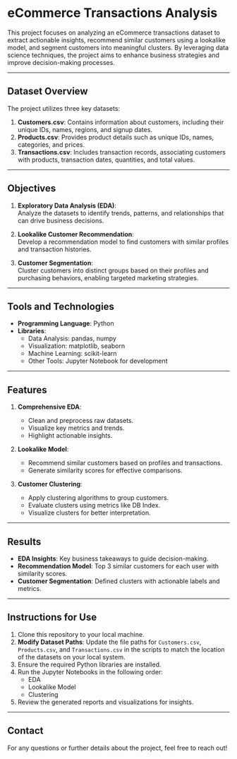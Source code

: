 
# eCommerce Transactions Analysis

This project focuses on analyzing an eCommerce transactions dataset to extract actionable insights, recommend similar customers using a lookalike model, and segment customers into meaningful clusters. By leveraging data science techniques, the project aims to enhance business strategies and improve decision-making processes.

---

## Dataset Overview

The project utilizes three key datasets:  
1. **Customers.csv**: Contains information about customers, including their unique IDs, names, regions, and signup dates.  
2. **Products.csv**: Provides product details such as unique IDs, names, categories, and prices.  
3. **Transactions.csv**: Includes transaction records, associating customers with products, transaction dates, quantities, and total values.  

---

## Objectives

1. **Exploratory Data Analysis (EDA)**:  
   Analyze the datasets to identify trends, patterns, and relationships that can drive business decisions.  

2. **Lookalike Customer Recommendation**:  
   Develop a recommendation model to find customers with similar profiles and transaction histories.  

3. **Customer Segmentation**:  
   Cluster customers into distinct groups based on their profiles and purchasing behaviors, enabling targeted marketing strategies.  

---

## Tools and Technologies

- **Programming Language**: Python  
- **Libraries**:  
  - Data Analysis: pandas, numpy  
  - Visualization: matplotlib, seaborn  
  - Machine Learning: scikit-learn  
  - Other Tools: Jupyter Notebook for development  

---

## Features

1. **Comprehensive EDA**:  
   - Clean and preprocess raw datasets.  
   - Visualize key metrics and trends.  
   - Highlight actionable insights.  

2. **Lookalike Model**:  
   - Recommend similar customers based on profiles and transactions.  
   - Generate similarity scores for effective comparisons.  

3. **Customer Clustering**:  
   - Apply clustering algorithms to group customers.  
   - Evaluate clusters using metrics like DB Index.  
   - Visualize clusters for better interpretation.  

---

## Results

- **EDA Insights**: Key business takeaways to guide decision-making.  
- **Recommendation Model**: Top 3 similar customers for each user with similarity scores.  
- **Customer Segmentation**: Defined clusters with actionable labels and metrics.

---

## Instructions for Use

1. Clone this repository to your local machine.  
2. **Modify Dataset Paths**: Update the file paths for `Customers.csv`, `Products.csv`, and `Transactions.csv` in the scripts to match the location of the datasets on your local system.  
3. Ensure the required Python libraries are installed.  
4. Run the Jupyter Notebooks in the following order:  
   - EDA  
   - Lookalike Model  
   - Clustering  
5. Review the generated reports and visualizations for insights.  

---

## Contact  

For any questions or further details about the project, feel free to reach out!  
